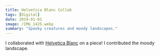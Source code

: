 ```yaml
---
title: Helvetica Blanc Collab
tags: [Digital]
date: 2019-01-01
image: /IMG_1425.webp
summary: "Spooky creatures and moody landscapes."
---
```


I collaborated with [Helvetica Blanc](helveticablanc.com) on a piece! I contributed the moody landscape.